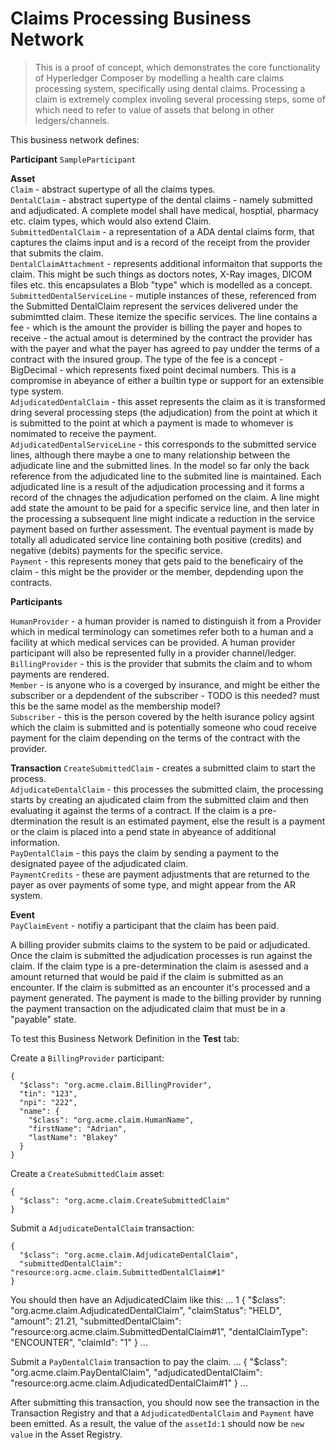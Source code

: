 # Claims Processing Business Network

> This is a proof of concept, which demonstrates the core functionality of Hyperledger Composer by modelling
a health care claims processing system, specifically using dental claims. Processing a claim is extremely
complex involing several processing steps, some of which need to refer to value of assets that belong in
other ledgers/channels. 

This business network defines:  

**Participant** 
`SampleParticipant`  

**Asset**  
`Claim` - abstract supertype of all the claims types.  
`DentalClaim` - abstract supertype of the dental claims - namely submitted and adjudicated. A complete model shall have medical, hosptial, pharmacy etc. claim types, which would also extend Claim.  
`SubmittedDentalClaim` - a representation of a ADA dental claims form, that captures the claims input and
is a record of the receipt from the provider that submits the claim.  
`DentalClaimAttachment` - represents additional informaiton that supports the claim. This might be such
things as doctors notes, X-Ray images, DICOM files etc. this encapsulates a Blob "type" which is modelled as a concept.  
`SubmittedDentalServiceLine` - mutiple instances of these, referenced from the Submitted DentalClaim represent
the services delivered under the submimtted claim. These itemize the specific services. The line contains a 
fee - which is the amount the provider is billing the payer and hopes to receive - the actual amout is
determined by the contract the provider has with the payer and what the payer has agreed to pay undder the 
terms of a contract with the insured group. The type of the fee is a concept - BigDecimal - which represents fixed point decimal numbers. This is a compromise in abeyance of either a builtin type or support for an extensible type system.  
`AdjudicatedDentalClaim` - this asset represents the claim as it is transformed dring several processing
steps (the adjudication) from the point at which it is submitted to the point at which a payment is made
to whomever is nomimated to receive the payment.  
`AdjudicatedDentalServiceLine` - this corresponds to the submitted service lines, although there maybe a
one to many relationship between the adjudicate line and the submitted lines. In the model so far only
the back reference from the adjudicated line to the submited line is maintained. Each adjudicated 
line is a result of the adjudication processing and it forms a record of the chnages the adjudication
perfomed on the claim. A line might add state the amount to be paid for a specific service line, and then 
later in the processing a subsequent line might indicate a reduction in the service payment based on
further assessment. The eventual payment is made by totally all adudicated service line 
containing both positive (credits) and negative (debits) payments for the specific service.  
`Payment` - this represents money that gets paid to the beneficairy of the claim - this might be the provider or the member, depdending upon the contracts.  

**Participants**  

`HumanProvider` - a human provider is named to distinguish it from a Provider which in medical
terminology can sometimes refer both to a human and a facility at which medical services can be provided. A human provider participant will also be represented fully in a provider channel/ledger.  
`BillingProvider` - this is the provider that submits the claim and to whom payments are rendered.  
`Member` - is anyone who is a coverged by insurance, and might be either the subscriber or a depdendent of
the subscriber - TODO is this needed? must this be the same model as the membership model?  
`Subscriber` - this is the person covered by the helth isurance policy agsint which the claim
is submitted and is potentially someone who coud receive payment for the claim depending on the 
terms of the contract with the provider.  

**Transaction**
`CreateSubmittedClaim` - creates a submitted claim to start the process.  
`AdjudicateDentalClaim` - this processes the submitted claim, the processing starts by creating an ajudicated
claim from the submitted claim and then evaluating it against the terms of a contract. If the claim
is a pre-dtermination the result is an estimated payment, else the result is a payment or the claim is placed into a pend state in abyeance of additional information.  
`PayDentalClaim` - this pays the claim by sending a payment to the designated payee of the adjudicated claim.  
`PaymentCredits` - these are payment adjustments that are returned to the payer as over payments of some type,
and might appear from the AR system.  

**Event**  
`PayClaimEvent` - notifiy a participant that the claim has been paid.  

A billing provider submits claims to the system to be paid or adjudicated. Once the claim 
is submitted the adjudication processes is run against the claim. 
If the claim type is a pre-determination the claim is asessed and a
amount returned that would be paid if the claim is submitted as an encounter.
If the claim is submitted as an encounter it's processed and a payment generated. The payment is made to the billing provider by running the payment transaction on the adjudicated claim that must be in a 
"payable" state.  


To test this Business Network Definition in the **Test** tab:  

Create a `BillingProvider` participant:  

```
{
  "$class": "org.acme.claim.BillingProvider",
  "tin": "123",
  "npi": "222",
  "name": {
    "$class": "org.acme.claim.HumanName",
    "firstName": "Adrian",
    "lastName": "Blakey"
  }
}
```

Create a `CreateSubmittedClaim` asset:

```
{
  "$class": "org.acme.claim.CreateSubmittedClaim"
}
```

Submit a `AdjudicateDentalClaim` transaction:

```
{
  "$class": "org.acme.claim.AdjudicateDentalClaim",
  "submittedDentalClaim": "resource:org.acme.claim.SubmittedDentalClaim#1"
}
```
You should then have an AdjudicatedClaim like this:
...
1
{
  "$class": "org.acme.claim.AdjudicatedDentalClaim",
  "claimStatus": "HELD",
  "amount": 21.21,
  "submittedDentalClaim": "resource:org.acme.claim.SubmittedDentalClaim#1",
  "dentalClaimType": "ENCOUNTER",
  "claimId": "1"
}
...

Submit a `PayDentalClaim` transaction to pay the claim.
...
{
  "$class": "org.acme.claim.PayDentalClaim",
  "adjudicatedDentalClaim": "resource:org.acme.claim.AdjudicatedDentalClaim#1"
}
...

After submitting this transaction, you should now see the transaction in the Transaction Registry and that a `AdjudicatedDentalClaim` and `Payment` have been emitted. As a result, the value of the `assetId:1` should now be `new value` in the Asset Registry.

